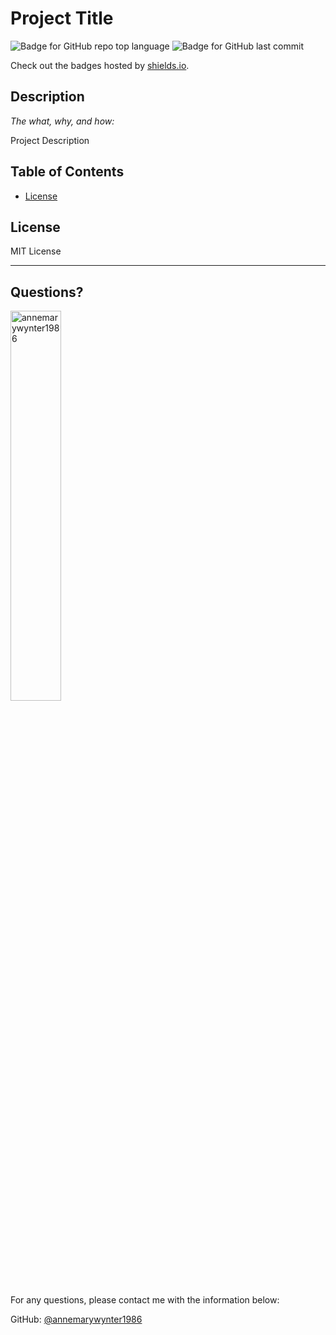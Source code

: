 # Project Title

  ![Badge for GitHub repo top language](https://img.shields.io/github/languages/top/annemarywynter1986/README_generator?style=flat&logo=appveyor) ![Badge for GitHub last commit](https://img.shields.io/github/last-commit/annemarywynter1986/README_generator?style=flat&logo=appveyor)
  
  Check out the badges hosted by [shields.io](https://shields.io/).
  
  
  ## Description 
  
  *The what, why, and how:* 
  
  Project Description

  ## Table of Contents
  * [License](#license)
  
  ## License
  
  MIT License
  
  ---
  
  ## Questions?

  <img src="https://avatars.githubusercontent.com/u/130412307?v=4" alt="annemarywynter1986" width="40%" />
  
  For any questions, please contact me with the information below:
 
  GitHub: [@annemarywynter1986](https://api.github.com/users/annemarywynter1986)
  